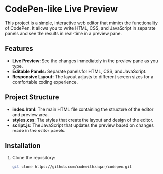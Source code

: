 # CodePen-like Live Preview

This project is a simple, interactive web editor that mimics the functionality of CodePen. It allows you to write HTML, CSS, and JavaScript in separate panels and see the results in real-time in a preview pane.

## Features

- **Live Preview:** See the changes immediately in the preview pane as you type.
- **Editable Panels:** Separate panels for HTML, CSS, and JavaScript.
- **Responsive Layout:** The layout adjusts to different screen sizes for a comfortable coding experience.

## Project Structure

- **index.html**: The main HTML file containing the structure of the editor and preview area.
- **styles.css**: The styles that create the layout and design of the editor.
- **script.js**: The JavaScript that updates the preview based on changes made in the editor panels.

## Installation

1. Clone the repository:

   ```bash
   git clone https://github.com/codewithzaqar/codepen.git
